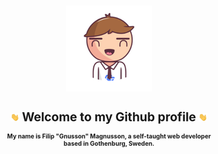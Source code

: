 <div align="center">
  <a href="https://github.com/GnussonNet/dockerized-webserver">
  <img src="https://github.com/GnussonNet/dockerized-webserver/blob/main/.github/logo.svg" alt="logo" width="200" height="200">
  </a>

  <h1 align="center"><img src="assets/wave.gif" width="20px" /> Welcome to my Github profile <img src="assets/wave.gif" width="20px" /></h1>

  <p align="center">
	  <strong>My name is Filip "Gnusson" Magnusson, a self-taught web developer based in Gothenburg, Sweden.</strong>
	  <br />
  </p>

